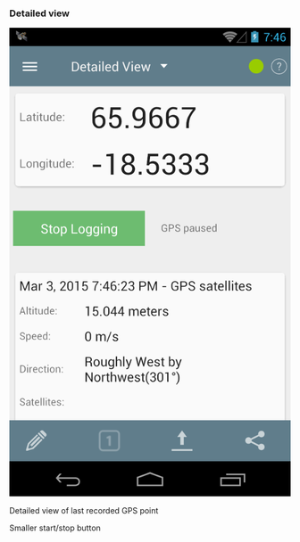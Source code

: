 ### Detailed view

![4](images/4.png)

Detailed view of last recorded GPS point

Smaller start/stop button